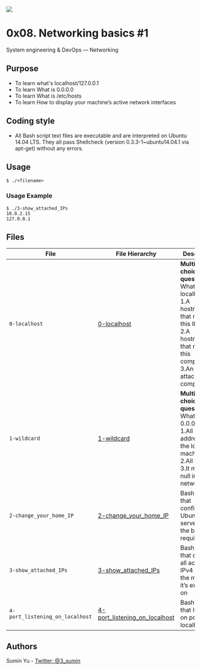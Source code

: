 <img src="https://www.holbertonschool.com/holberton-logo-twitter-card.png">

# 0x08. Networking basics #1
System engineering & DevOps ― Networking

## Purpose
- To learn what's localhost/127.0.0.1
- To learn What is 0.0.0.0
- To learn What is /etc/hosts
- To learn How to display your machine’s active network interfaces

## Coding style
- All Bash script text files are executable and are interpreted on Ubuntu 14.04 LTS. They all pass Shellcheck (version 0.3.3-1~ubuntu14.04.1 via apt-get) without any errors.

## Usage
```
$ ./<filename>
```

### Usage Example
```
$ ./3-show_attached_IPs
10.0.2.15
127.0.0.1
```

## Files
|File| File Hierarchy  | Description 
|---|----|-----
| `0-localhost` | [0-localhost](0-localhost) | **Multiple choice question**:<br /> What is localhost? <br />1.A hostname that means this IP. <br />2.A hostname that means this computer. <br />3.An IP attached to a computer.
| `1-wildcard` | [1-wildcard](1-wildcard) | **Multiple choice question**: <br />What is 0.0.0.0?<br /> 1.All IPv4 addresses on the local machine.<br /> 2.All the IPs. 3.It means null in networking
| `2-change_your_home_IP` | [2-change_your_home_IP](2-change_your_home_IP) | Bash script that configures an Ubuntu server with the below requirements.
| `3-show_attached_IPs` | [3-show_attached_IPs](3-show_attached_IPs) | Bash script that displays all active IPv4 IPs on the machine it’s executed on
| `4-port_listening_on_localhost` | [4-port_listening_on_localhost](4-port_listening_on_localhost) | Bash script that listens on port 98 on localhost.

## Authors
Sumin Yu - [Twitter: @3_sumin](https://twitter.com/3_sumin)